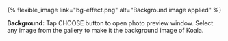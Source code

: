 ---
---

{% flexible_image link="bg-effect.png" alt="Background image applied" %}

**Background:** Tap CHOOSE button to open photo preview window. Select any image from the gallery to make it the background image of Koala.
